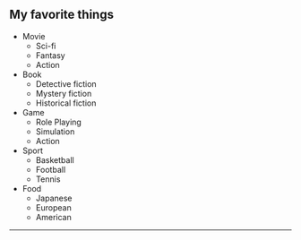 ## My favorite things

- Movie
  - Sci-fi
  - Fantasy
  - Action
- Book
  - Detective fiction
  - Mystery fiction
  - Historical fiction
- Game
  - Role Playing
  - Simulation
  - Action
- Sport
  - Basketball
  - Football
  - Tennis
- Food
  - Japanese
  - European
  - American
  
---
